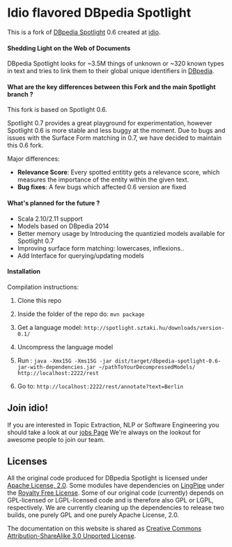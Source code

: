 # Idio flavored DBpedia Spotlight
This is a fork of [DBpedia Spotlight](https://github.com/idio/dbpedia-spotlight/) 0.6 created at [idio](http://idio.github.io/).

#### Shedding Light on the Web of Documents

DBpedia Spotlight looks for ~3.5M things of unknown or ~320 known types in text and tries to link them to their global unique identifiers in [DBpedia](http://dbpedia.org). 

#### What are the key differences between this Fork and the main Spotlight branch ?

This fork is based on Spotlight 0.6.

Spotlight 0.7 provides a great playground for experimentation, however Spotlight 0.6 is more stable and less buggy at the moment. Due to bugs and issues with the Surface Form matching in 0.7, we have decided to maintain this 0.6 fork.

Major differences: 
- **Relevance Score**: Every spotted entitity gets a relevance score, which measures the importance of the entity within the given text.
- **Bug fixes**: A few bugs which affected 0.6 version are fixed


#### What's planned for the future ?

- Scala 2.10/2.11 support
- Models based on DBpedia 2014
- Better memory usage by Introducing the quantizied models available for Spotlight 0.7
- Improving surface form matching: lowercases, inflexions..
- Add Interface for querying/updating models

#### Installation

Compilation instructions:

1. Clone this repo
2. Inside the folder of the repo do: `mvn package`
3. Get a language model: `http://spotlight.sztaki.hu/downloads/version-0.1/`
4. Uncompress the language model
5. Run :
             ```java -Xmx15G -Xms15G -jar dist/target/dbpedia-spotlight-0.6-jar-with-dependencies.jar ~/pathToYourDecompressedModels/ http://localhost:2222/rest```

6. Go to: `http://localhost:2222/rest/annotate?text=Berlin`

## Join idio!
If you are interested in Topic Extraction, NLP or Software Engineering you should take a look at our [jobs Page](http://idio.github.io/jobs/)
We're always on the lookout for awesome people to join our team.

## Licenses

All the original code produced for DBpedia Spotlight is licensed under  [Apache License, 2.0](http://www.apache.org/licenses/LICENSE-2.0.html). Some modules have dependencies on [LingPipe](http://alias-i.com/lingpipe/) under the [Royalty Free License](http://alias-i.com/lingpipe/licenses/lingpipe-license-1.txt). Some of our original code (currently) depends on GPL-licensed or LGPL-licensed code and is therefore also GPL or LGPL, respectively. We are currently cleaning up the dependencies to release two builds, one purely GPL and one purely Apache License, 2.0.

The documentation on this website is shared as [Creative Commons Attribution-ShareAlike 3.0 Unported License](http://en.wikipedia.org/wiki/Wikipedia:Text_of_Creative_Commons_Attribution-ShareAlike_3.0_Unported_License).
